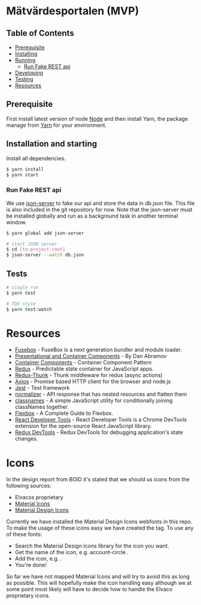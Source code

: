 # Mätvärdesportalen (MVP)

## Table of Contents
* [Prerequisite](#prerequisite)
* [Installing](#installation)
* [Running](#running-the-app)
  * [Run Fake REST api](#fake-api)
* [Developing](#developing)
* [Testing](#testing)
* [Resources](#resources)

## Prerequisite
First install latest version of node [Node](https://nodejs.org/en/) and then install Yarn, the package manage from 
[Yarn](https://yarnpkg.com/en/docs/install) for your environment.

## Installation and starting
Install all dependencies.

```bash
$ yarn install
$ yarn start
```

### Run Fake REST api 
We use [json-server](https://github.com/typicode/json-server) to fake our api and store the data in db.json file. 
This file is also included in the git repository for now. Note that the json-server must be installed globally and 
run as a background task in another terminal window.

```bash
$ yarn global add json-server 

# start JSON server
$ cd [to-project-root]
$ json-server --watch db.json
```


## Tests

```bash
# single run
$ yarn test 

# TDD style
$ yarn test:watch
```

# Resources

* [Fusebox](http://fuse-box.org/) - FuseBox is a next generation bundler and module loader.
* [Presentational and Container Components](https://medium.com/@dan_abramov/smart-and-dumb-components-7ca2f9a7c7d0) - By Dan Abramov
* [Container Components](https://medium.com/@learnreact/container-components-c0e67432e005) - Container Component Pattern
* [Redux](http://redux.js.org/) - Predictable state container for JavaScript apps.
* [Redux-Thunk](https://github.com/gaearon/redux-thunk) - Thunk middleware for redux (async actions)
* [Axios](https://github.com/mzabriskie/axios) - Promise based HTTP client for the browser and node.js
* [Jest](https://github.com/kulshekhar/ts-jest) - Test framework
* [normalizer](https://tonyhb.gitbooks.io/redux-without-profanity/content/normalizer.html) - API response that has nested resources and flatten them
* [classnames](https://github.com/JedWatson/classnames) - A simple JavaScript utility for conditionally joining classNames together.
* [Flexbox](https://css-tricks.com/snippets/css/a-guide-to-flexbox/) - A Complete Guide to Flexbox.
* [React Developer Tools](https://chrome.google.com/webstore/detail/react-developer-tools/fmkadmapgofadopljbjfkapdkoienihi) - React Developer Tools is a Chrome DevTools extension for the open-source React JavaScript library. 
* [Redux DevTools](https://chrome.google.com/webstore/detail/redux-devtools/lmhkpmbekcpmknklioeibfkpmmfibljd) - Redux DevTools for debugging application's state changes.

# Icons

In the design report from BOID it's stated that we should us icons from the following sources:
* Elvacos proprietary
* [Material Icons](https://material.io/icons/)
* [Material Design Icons](https://materialdesignicons.com/)

Currently we have installed the Material Design Icons webfonts in this repo. To make the usage of these icons easy we have
created the <Icon> tag. To use any of these fonts:
* Search the Material Design Icons library for the icon you want.
* Get the name of the icon, e.g. account-circle .
* Add the icon, e.g. <Icon name="account-circle"/>.
* You're done!

So far we have not mapped Material Icons and will try to avoid this as long as possible.
This will hopefully make the icon handling easy although we at some point most likely will have to decide
how to handle the Elvaco proprietary icons.
